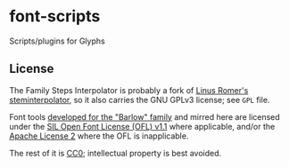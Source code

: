 # font-scripts
Scripts/plugins for Glyphs

## License

The Family Steps Interpolator is probably a fork of [Linus Romer's steminterpolator]( https://github.com/linusromer/steminterpolation), so it also carries the GNU GPLv3 license; see `GPL` file.

Font tools [developed for the "Barlow" family](https://github.com/jpt/barlow/tree/master/tools) and mirred here are licensed under the [SIL Open Font License (OFL) v1.1](https://scripts.sil.org/cms/scripts/page.php?item_id=OFL_web) where applicable, and/or the [Apache License 2](http://www.apache.org/licenses/LICENSE-2.0) where the OFL is inapplicable. 

The rest of it is [CC0](https://creativecommons.org/share-your-work/public-domain/cc0/); intellectual property is best avoided.
